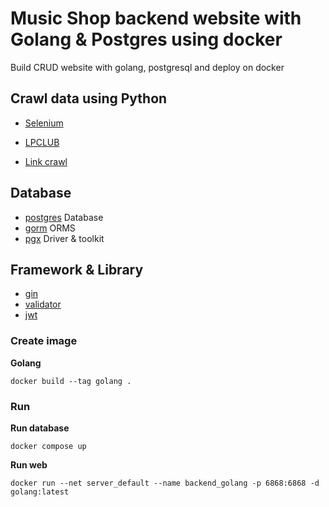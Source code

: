 # Music Shop backend website with Golang & Postgres using docker
Build CRUD website with golang, postgresql and deploy on docker


## Crawl data using Python
- [Selenium](https://pypi.org/project/selenium/)

- [LPCLUB](https://lpclub.vn/)
- [Link crawl]()

## Database
- [postgres](https://hub.docker.com/_/postgres) Database
- [gorm](https://github.com/go-gorm/gorm) ORMS
- [pgx](https://github.com/jackc/pgx) Driver & toolkit

## Framework & Library
- [gin](https://github.com/gin-gonic/gin)
- [validator](https://github.com/go-playground/validator)
- [jwt](https://github.com/golang-jwt/jwt)

[//]: # (- [migrate]&#40;https://github.com/golang-migrate/migrate&#41;)

### Create image

**Golang**
```
docker build --tag golang .
```

### Run

**Run database**
```
docker compose up
```

**Run web**
```
docker run --net server_default --name backend_golang -p 6868:6868 -d golang:latest
```

